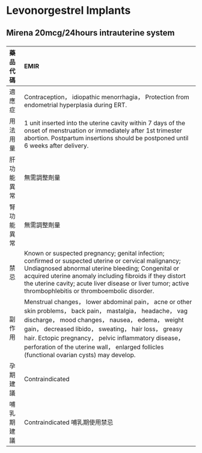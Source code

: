 # Levonorgestrel Implants

## Mirena 20mcg/24hours intrauterine system

##### 

| 藥品代碼   | EMIR                                                                                                                                                                                                                                                                                                                                                                            |
|:-----------|:--------------------------------------------------------------------------------------------------------------------------------------------------------------------------------------------------------------------------------------------------------------------------------------------------------------------------------------------------------------------------------|
| 適應症     | Contraception， idiopathic menorrhagia， Protection from endometrial hyperplasia during ERT.                                                                                                                                                                                                                                                                                    |
| 用法用量   | 1 unit inserted into the uterine cavity within 7 days of the onset of menstruation or immediately after 1st trimester abortion. Postpartum insertions should be postponed until 6 weeks after delivery.                                                                                                                                                                         |
| 肝功能異常 | 無需調整劑量                                                                                                                                                                                                                                                                                                                                                                    |
| 腎功能異常 | 無需調整劑量                                                                                                                                                                                                                                                                                                                                                                    |
| 禁忌       | Known or suspected pregnancy; genital infection; confirmed or suspected uterine or cervical malignancy; Undiagnosed abnormal uterine bleeding; Congenital or acquired uterine anomaly including fibroids if they distort the uterine cavity; acute liver disease or liver tumor; active thrombophlebitis or thromboembolic disorder.                                            |
| 副作用     | Menstrual changes， lower abdominal pain， acne or other skin problems， back pain， mastalgia， headache， vag discharge， mood changes， nausea， edema， weight gain， decreased libido， sweating， hair loss， greasy hair. Ectopic pregnancy， pelvic inflammatory disease， perforation of the uterine wall， enlarged follicles (functional ovarian cysts) may develop. |
| 孕期建議   | Contraindicated                                                                                                                                                                                                                                                                                                                                                                 |
| 哺乳期建議 | Contraindicated 哺乳期使用禁忌                                                                                                                                                                                                                                                                                                                                                  |

